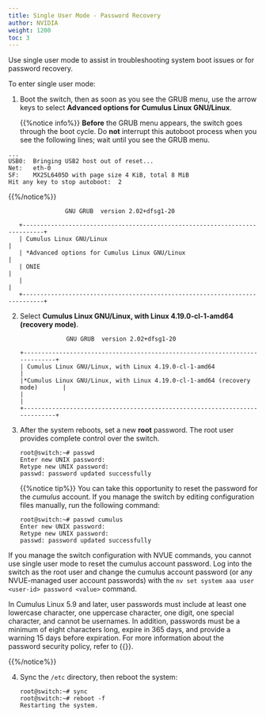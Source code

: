 ```yaml
---
title: Single User Mode - Password Recovery
author: NVIDIA
weight: 1200
toc: 3
---
```

Use single user mode to assist in troubleshooting system boot issues or for password recovery.

To enter single user mode:

1. Boot the switch, then as soon as you see the GRUB menu, use the arrow keys to select **Advanced options for Cumulus Linux GNU/Linux**.

   {{%notice info%}}
**Before** the GRUB menu appears, the switch goes through the boot cycle. Do **not** interrupt this autoboot process when you see the following lines; wait until you see the GRUB menu.

```
...
USB0:  Bringing USB2 host out of reset...
Net:   eth-0
SF:    MX25L6405D with page size 4 KiB, total 8 MiB
Hit any key to stop autoboot:  2
```
{{%/notice%}}

                    GNU GRUB  version 2.02+dfsg1-20

       +----------------------------------------------------------------------------+
       | Cumulus Linux GNU/Linux                                                    |
       | *Advanced options for Cumulus Linux GNU/Linux                               |
       | ONIE                                                                       |
       |                                                                            |
       +----------------------------------------------------------------------------+

2. Select **Cumulus Linux GNU/Linux, with Linux 4.19.0-cl-1-amd64 (recovery mode)**.

                    GNU GRUB  version 2.02+dfsg1-20

       +----------------------------------------------------------------------------+
       | Cumulus Linux GNU/Linux, with Linux 4.19.0-cl-1-amd64                       |
       |*Cumulus Linux GNU/Linux, with Linux 4.19.0-cl-1-amd64 (recovery mode)       |
       |                                                                            |
       +----------------------------------------------------------------------------+  

3. After the system reboots, set a new **root** password. The root user provides complete control over the switch.

       root@switch:~# passwd
       Enter new UNIX password:
       Retype new UNIX password:
       passwd: password updated successfully

   {{%notice tip%}}
You can take this opportunity to reset the password for the *cumulus* account. If you manage the switch by editing configuration files manually, run the following command:

       root@switch:~# passwd cumulus
       Enter new UNIX password:
       Retype new UNIX password:
       passwd: password updated successfully

If you manage the switch configuration with NVUE commands, you cannot use single user mode to reset the cumulus account password. Log into the switch as the root user and change the cumulus account password (or any NVUE-managed user account passwords) with the `nv set system aaa user <user-id> password <value>` command.

In Cumulus Linux 5.9 and later, user passwords must include at least one lowercase character, one uppercase character, one digit, one special character, and cannot be usernames. In addition, passwords must be a minimum of eight characters long, expire in 365 days, and provide a warning 15 days before expiration. For more information about the password security policy, refer to {{<link url="User-Accounts/#password-security" text="Password Security">}}.

{{%/notice%}}

4. Sync the `/etc` directory, then reboot the system:

       root@switch:~# sync
       root@switch:~# reboot -f
       Restarting the system.
